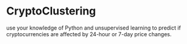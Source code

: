 # CryptoClustering
use your knowledge of Python and unsupervised learning to predict if cryptocurrencies are affected by 24-hour or 7-day price changes.
